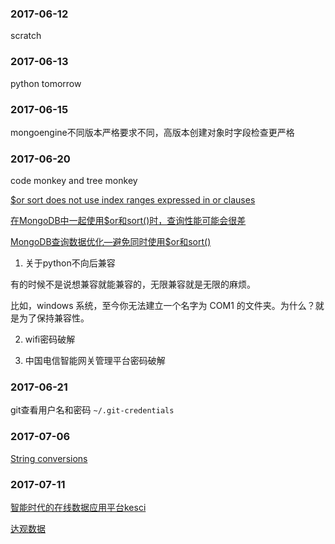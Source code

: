 ### 2017-06-12

scratch

### 2017-06-13

python tomorrow

### 2017-06-15

mongoengine不同版本严格要求不同，高版本创建对象时字段检查更严格

### 2017-06-20

code monkey and tree monkey

[$or sort does not use index ranges expressed in or clauses](https://jira.mongodb.org/browse/SERVER-1205)

[在MongoDB中一起使用$or和sort()时，查询性能可能会很差](http://www.cnblogs.com/xinghebuluo/archive/2011/12/01/2270590.html)

[MongoDB查询数据优化—避免同时使用$or和sort()](http://www.zhoulujun.cn/zhoulujun/html/DB/mongoDB/2015_0730_225.html)

1. 关于python不向后兼容

有的时候不是说想兼容就能兼容的，无限兼容就是无限的麻烦。

比如，windows 系统，至今你无法建立一个名字为 COM1 的文件夹。为什么？就是为了保持兼容性。

2. wifi密码破解

3. 中国电信智能网关管理平台密码破解

### 2017-06-21

git查看用户名和密码 `~/.git-credentials`

### 2017-07-06

[String conversions](https://docs.python.org/2.7/reference/expressions.html#string-conversions)

### 2017-07-11

[智能时代的在线数据应用平台kesci](https://www.kesci.com)

[达观数据](http://www.datagrand.com/)
